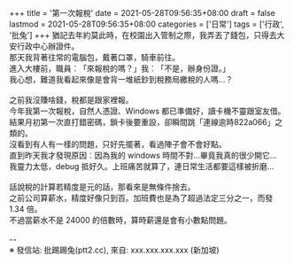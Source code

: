 +++
title = '第一次報稅'
date = 2021-05-28T09:56:35+08:00
draft = false
lastmod = 2021-05-28T09:56:35+08:00
categories = ['日常']
tags = ['行政', '批兔']
+++
猶記去年約莫此時，在校園出入管制之際，我弄丟了錢包，只得去大安行政中心辦證件。<br>
那天我背著往常的電腦包，戴著口罩，騎車前往。<br>
進入大樓前，職員︰「來報稅的嗎？」我︰「不是，辦身份證。」<br>
我心想，難道我看起來像是會背一堆紙鈔到稅務局繳稅的人嗎…？<br>
<br>
之前我沒賺啥錢，稅都是跟家裡報。<br>
今年我第一次報稅，自然人憑證、Windows 都已準備好，讀卡機不靈跟室友借。<br>
結果月初第一次直打錯密碼，鎖卡後要重設，卻瞬間跳「連線逾時822a066」之類的。<br>
沒看到有人有一樣的問題，只好先擺著，看過陣子會不會好點。<br>
直到昨天我才發現原因︰因為我的 windows 時間不對…畢竟我真的很少開它…<br>
我靈力太低，debug 抵好久。上班痛苦就算了，連日常生活都要這樣被折磨…<br>
<br>
話說稅的計算若精度是元的話，那看來是無條件捨去。<br>
之前公司算薪水，精度好像只到百。加班費也是為了超過法定三分之一，而發 1.34 倍。<br>
不過當薪水不是 24000 的倍數時，算時薪還是會有小數點問題。<br>
<br>
--<br>
※ 發信站: 批踢踢兔(ptt2.cc), 來自: xxx.xxx.xxx.xxx (新加坡)<br>
